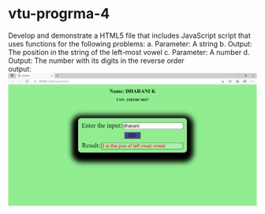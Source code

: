 # vtu-progrma-4
Develop and demonstrate a HTML5 file that includes JavaScript script that uses functions for the following problems: a. Parameter: A string b. Output: The position in the string of the left-most vowel c. Parameter: A number d. Output: The number with its digits in the reverse order<br>
output:<img src="https://github.com/DHARANI200/vtu-progrma-4/blob/main/program4.png" alt="output">
